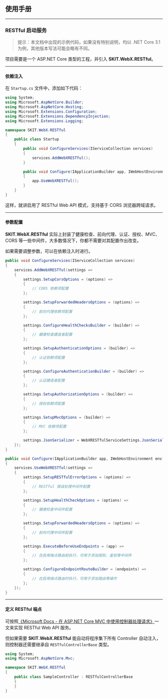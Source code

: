 ## 使用手册

---

### RESTful 启动服务

> 提示：本文档中出现的示例代码，如果没有特别说明，均以 .NET Core 3.1 为例，其他版本写法可能会略有不同。

项目需要是一个 ASP.NET Core 类型的工程，并引入 **SKIT.WebX.RESTful**。

---

#### 依赖注入

在 `Startup.cs` 文件中，添加如下代码：

``` csharp
using System;
using Microsoft.AspNetCore.Builder;
using Microsoft.AspNetCore.Hosting;
using Microsoft.Extensions.Configuration;
using Microsoft.Extensions.DependencyInjection;
using Microsoft.Extensions.Logging;

namespace SKIT.WebX.RESTful
{
    public class Startup
    {
        public void ConfigureServices(IServiceCollection services)
        {
            services.AddWebXRESTful();
        }

        public void Configure(IApplicationBuilder app, IWebHostEnvironment env)
        {
            app.UseWebXRESTful();
        }
    }
}
```

这样，就讲启用了 RESTful Web API 模式，支持基于 CORS 浏览器跨域请求。

---

#### 参数配置

**SKIT.WebX.RESTful** 实际上封装了健康检查、前向代理、认证、授权、MVC、CORS 等一些中间件，大多数情况下，你都不需要对其配置作出改变。

如果需要调整参数，可以在依赖注入时进行。

``` csharp
public void ConfigureServices(IServiceCollection services)
{
    services.AddWebXRESTful(settings => 
    {
        settings.SetupCorsOptions = (options) =>
        {
            // CORS 依赖项配置
        };

        settings.SetupForwardedHeadersOptions = (options) =>
        {
            // 前向代理依赖项配置
        };

        settings.ConfigureHealthChecksBuilder = (builder) =>
        {
            // 健康检查建造者配置
        };

        settings.SetupAuthenticationOptions = (builder) =>
        {
            // 认证依赖项配置
        };

        settings.ConfigureAuthenticationBuilder = (builder) =>
        {
            // 认证建造者配置
        };

        settings.SetupAuthorizationOptions = (builder) =>
        {
            // 授权依赖项配置
        };

        settings.SetupMvcOptions = (builder) =>
        {
            // MVC 依赖项配置
        };

        settings.JsonSerializer = WebXRESTfulServiceSettings.JsonSerializers.NewtonsoftJson; // JSON 序列化器。默认使用 Newtonsoft.Json
    });
}

public void Configure(IApplicationBuilder app, IWebHostEnvironment env)
{
    services.UseWebXRESTful(settings => 
    {
        settings.SetupRESTfulErrorOptions = (options) => 
        {
            // RESTful 错误处理中间件配置
        };

        settings.SetupHealthCheckOptions = (options) => 
        {
            // 健康检查中间件配置
        };

        settings.SetupForwardedHeadersOptions = (options) => 
        {
            // 前向代理中间件配置
        };

        settings.ExecuteBeforeUseEndpoints = (app) => 
        {
            // 在启用端点路由前执行，可用于添加授权、鉴权等中间件
        };

        settings.ConfigureEndpointRouteBuilder = (endpoints) => 
        {
            // 在启用端点路由时执行，可用于添加路由等操作
        };
    });
}
```

---

#### 定义 RESTful 端点

可按照[《Microsoft Docs - 在 ASP.NET Core MVC 中使用控制器处理请求》](https://docs.microsoft.com/zh-cn/aspnet/core/mvc/controllers/actions?view=aspnetcore-3.1)一文来实现 RESTful Web API 服务。

但如果需要 **SKIT.WebX.RESTful** 能自动将程序集下所有 Controller 自动注入，则控制器还需要继承自 `RESTfulControllerBase` 类型。

``` csharp
using System;
using Microsoft.AspNetCore.Mvc;

namespace SKIT.WebX.RESTful
{
    public class SampleController : RESTfulControllerBase
    {
    }
}
```
